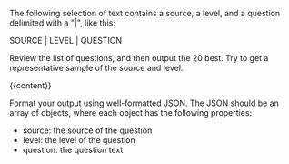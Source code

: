The following selection of text contains a source, a level, and a question delimited with a "|", like this:

SOURCE | LEVEL | QUESTION

Review the list of questions, and then output the 20 best. Try to get a representative sample of the source and level.

{{content}}

Format your output using well-formatted JSON. The JSON should be an array of objects, where each object has the following properties:

- source: the source of the question
- level: the level of the question
- question: the question text
